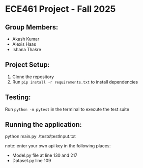 # ECE461 Project - Fall 2025

## Group Members:
- Akash Kumar
- Alexis Haas
- Ishana Thakre

## Project Setup:
1. Clone the repository
2. Run `pip install -r requirements.txt` to install dependencies

## Testing:
Run `python -m pytest` in the terminal to execute the test suite

## Running the application:
python main.py .\tests\testInput.txt

note: enter your own api key in the following places:
- Model.py file at line 130 and 217
- Dataset.py line 109